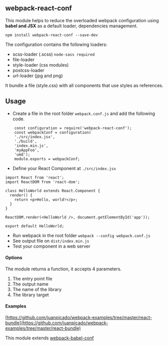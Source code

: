 ## webpack-react-conf

This module helps to reduce the overloaded webpack configuration using **babel and JSX** as a default loader, dependencies management.

    npm install webpack-react-conf --save-dev
    
The configuration contains the following loaders:

* scss-loader (.scss) `node-sass required`
* file-loader
* style-loader (css modules)
* postcss-loader
* url-loader (jpg and png)

It bundle a file (style.css) with all components that use styles as references.

## Usage

* Create a file in the root folder `webpack.conf.js` and add the following code.

````
    const configuration = require('webpack-react-conf');
    const webpackConf = configuration(
    './src/index.jsx',
    './build',
    'index.min.js',
    'myAppFoo',
    'umd');
    module.exports = webpackConf;
````

* Define your React Component at `./src/index.jsx`

`````
import React from 'react';
import ReactDOM from 'react-dom';

class HelloWorld extends React.Component {
  render() {
    return <p>Hello, world!</p>;
  }
}

ReactDOM.render(<HelloWorld />, document.getElementById('app'));

export default HelloWorld;

`````


* Run webpack in the root folder `webpack --config webpack.conf.js`
* See output file on `dist/index.min.js`
* Test your component in a web server

#### Options

The module returns a function, it accepts 4 parameters.

1. The entry point file
2. The output name
3. The name of the library
4. The library target

#### Examples

[https://github.com/juanpicado/webpack-examples/tree/master/react-bundle](https://github.com/juanpicado/webpack-examples/tree/master/react-bundle)


This module extends [webpack-babel-conf](https://github.com/juanpicado/webpack-babel-conf)
